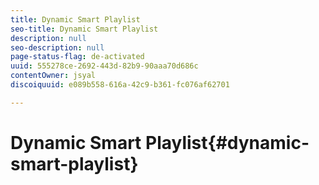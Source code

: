```yaml
---
title: Dynamic Smart Playlist
seo-title: Dynamic Smart Playlist
description: null
seo-description: null
page-status-flag: de-activated
uuid: 555278ce-2692-443d-82b9-90aaa70d686c
contentOwner: jsyal
discoiquuid: e089b558-616a-42c9-b361-fc076af62701

---
```


# Dynamic Smart Playlist{#dynamic-smart-playlist}

